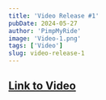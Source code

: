 ```yaml
---
title: 'Video Release #1'
pubDate: 2024-05-27
author: 'PimpMyRide'
image: 'Video-1.png'
tags: ['Video']
slug: video-release-1
---
```


## [Link to Video](https://youtu.be/Lzut6ASIsSc)